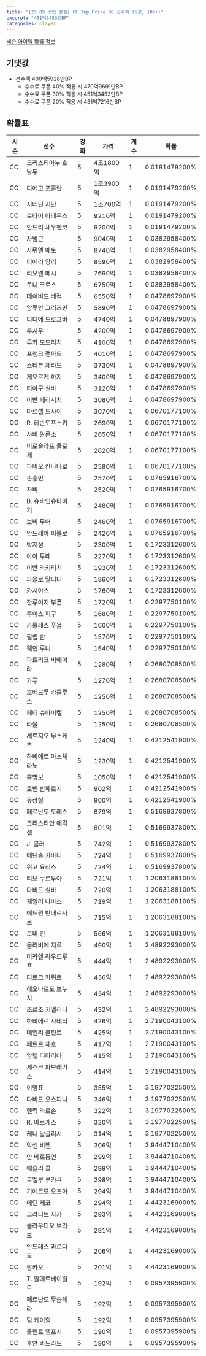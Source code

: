 ```yaml
---
title: "[23.09 코인 상점] CC Top Price 90 선수팩 (5강, 106+)"
excerpt: "451억3453만BP"
categories: player
---
```

[넥슨 아이템 확률 정보](http://iteminfo.nexon.com/probability/fco?sn=7378)

## 기댓값
- 선수팩 490억5928만BP
  - 수수료 쿠폰 40% 적용 시 470억9691만BP
  - 수수료 쿠폰 30% 적용 시 451억3453만BP
  - 수수료 쿠폰 20% 적용 시 431억7216만BP


## 확률표

|시즌|선수|강화|가격|개수|확률|
|---|---|---|---|---|---|
|CC|크리스티아누 호날두|5|4조1800억|1|0.0191479200%|
|CC|디에고 포를란|5|1조3900억|1|0.0191479200%|
|CC|지네딘 지단|5|1조700억|1|0.0191479200%|
|CC|로타어 마테우스|5|9210억|1|0.0191479200%|
|CC|안드리 셰우첸코|5|9200억|1|0.0191479200%|
|CC|차범근|5|9040억|1|0.0382958400%|
|CC|사뮈엘 에토|5|8740억|1|0.0382958400%|
|CC|티에리 앙리|5|8590억|1|0.0382958400%|
|CC|리오넬 메시|5|7690억|1|0.0382958400%|
|CC|토니 크로스|5|6750억|1|0.0382958400%|
|CC|데이비드 베컴|5|6550억|1|0.0478697900%|
|CC|앙투안 그리즈만|5|5890억|1|0.0478697900%|
|CC|디디에 드로그바|5|4740억|1|0.0478697900%|
|CC|루시우|5|4200억|1|0.0478697900%|
|CC|루카 모드리치|5|4100억|1|0.0478697900%|
|CC|프랭크 램파드|5|4010억|1|0.0478697900%|
|CC|스티븐 제라드|5|3730억|1|0.0478697900%|
|CC|게오르게 하지|5|3400억|1|0.0478697900%|
|CC|티아구 실바|5|3120억|1|0.0478697900%|
|CC|이반 페리시치|5|3080억|1|0.0478697900%|
|CC|마르셀 드사이|5|3070억|1|0.0670177100%|
|CC|R. 레반도프스키|5|2690억|1|0.0670177100%|
|CC|샤비 알론소|5|2650억|1|0.0670177100%|
|CC|미로슬라프 클로제|5|2620억|1|0.0670177100%|
|CC|파비오 칸나바로|5|2580억|1|0.0670177100%|
|CC|손흥민|5|2570억|1|0.0765916700%|
|CC|차비|5|2520억|1|0.0765916700%|
|CC|B. 슈바인슈타이거|5|2480억|1|0.0765916700%|
|CC|보비 무어|5|2460억|1|0.0765916700%|
|CC|안드레아 피를로|5|2420억|1|0.0765916700%|
|CC|박지성|5|2300억|1|0.1723312600%|
|CC|야야 투레|5|2270억|1|0.1723312600%|
|CC|이반 라키티치|5|1930억|1|0.1723312600%|
|CC|파올로 말디니|5|1860억|1|0.1723312600%|
|CC|카시야스|5|1760억|1|0.1723312600%|
|CC|잔루이지 부폰|5|1720억|1|0.2297750100%|
|CC|루이스 피구|5|1680억|1|0.2297750100%|
|CC|카를레스 푸욜|5|1600억|1|0.2297750100%|
|CC|필립 람|5|1570억|1|0.2297750100%|
|CC|웨인 루니|5|1540억|1|0.2297750100%|
|CC|파트리크 비에이라|5|1280억|1|0.2680708500%|
|CC|카푸|5|1270억|1|0.2680708500%|
|CC|호베르투 카를루스|5|1250억|1|0.2680708500%|
|CC|페터 슈마이켈|5|1250억|1|0.2680708500%|
|CC|라울|5|1250억|1|0.2680708500%|
|CC|세르지오 부스케츠|5|1240억|1|0.4212541900%|
|CC|하비에르 마스체라노|5|1230억|1|0.4212541900%|
|CC|홍명보|5|1050억|1|0.4212541900%|
|CC|로빈 반페르시|5|902억|1|0.4212541900%|
|CC|유상철|5|900억|1|0.4212541900%|
|CC|페르난도 토레스|5|879억|1|0.5169937800%|
|CC|크리스티안 에릭센|5|801억|1|0.5169937800%|
|CC|J. 콜러|5|742억|1|0.5169937800%|
|CC|에딘손 카바니|5|724억|1|0.5169937800%|
|CC|위고 요리스|5|724억|1|0.5169937800%|
|CC|티보 쿠르투아|5|721억|1|1.2063188100%|
|CC|다비드 실바|5|720억|1|1.2063188100%|
|CC|케일러 나바스|5|719억|1|1.2063188100%|
|CC|에드윈 반데르사르|5|715억|1|1.2063188100%|
|CC|로비 킨|5|566억|1|1.2063188100%|
|CC|올리비에 지루|5|490억|1|2.4892293000%|
|CC|미카엘 라우드루프|5|444억|1|2.4892293000%|
|CC|디르크 카위트|5|436억|1|2.4892293000%|
|CC|레오나르도 보누치|5|434억|1|2.4892293000%|
|CC|조르조 키엘리니|5|432억|1|2.4892293000%|
|CC|하비에르 사네티|5|426억|1|2.7190043100%|
|CC|데일리 블린트|5|425억|1|2.7190043100%|
|CC|페트르 체흐|5|417억|1|2.7190043100%|
|CC|앙헬 디마리아|5|415억|1|2.7190043100%|
|CC|세스크 파브레가스|5|414억|1|2.7190043100%|
|CC|이영표|5|355억|1|3.1977022500%|
|CC|다비드 오스피나|5|346억|1|3.1977022500%|
|CC|헨릭 라르손|5|322억|1|3.1977022500%|
|CC|R. 마르케스|5|320억|1|3.1977022500%|
|CC|케니 달글리시|5|314억|1|3.1977022500%|
|CC|악셀 비첼|5|306억|1|3.9444710400%|
|CC|얀 베르통언|5|299억|1|3.9444710400%|
|CC|애슐리 콜|5|299억|1|3.9444710400%|
|CC|로멜루 루카쿠|5|298억|1|3.9444710400%|
|CC|기예르모 오초아|5|294억|1|3.9444710400%|
|CC|에딘 제코|5|294억|1|4.4423169000%|
|CC|그라니트 자카|5|293억|1|4.4423169000%|
|CC|클라우디오 브라보|5|291억|1|4.4423169000%|
|CC|안드레스 과르다도|5|206억|1|4.4423169000%|
|CC|팔카오|5|201억|1|4.4423169000%|
|CC|T. 알데르베이럴트|5|192억|1|0.0957395900%|
|CC|페르난도 무슬레라|5|192억|1|0.0957395900%|
|CC|팀 케이힐|5|192억|1|0.0957395900%|
|CC|클린트 뎀프시|5|190억|1|0.0957395900%|
|CC|후안 콰드라도|5|190억|1|0.0957395900%|
